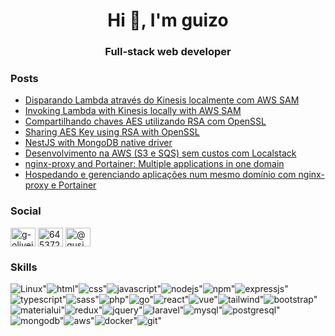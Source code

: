 <h1 align="center">Hi 👋, I'm guizo</h1>
<h3 align="center">Full-stack web developer</h3>

### Posts
<!-- BLOG-POST-LIST:START -->
- [Disparando Lambda através do Kinesis localmente com AWS SAM](https://gusiol.medium.com/disparando-lambda-atrav%C3%A9s-do-kinesis-localmente-com-aws-sam-e535e40e795d?source=rss-12f957494f66------2)
- [Invoking Lambda with Kinesis locally with AWS SAM](https://gusiol.medium.com/invoking-lambda-with-kinesis-locally-with-aws-sam-61ef77613284?source=rss-12f957494f66------2)
- [Compartilhando chaves AES utilizando RSA com OpenSSL](https://medium.com/b2w-engineering/compartilhando-chaves-aes-utilizando-rsa-com-openssl-3beffb1b2010?source=rss-12f957494f66------2)
- [Sharing AES Key using RSA with OpenSSL](https://medium.com/b2w-engineering-en/sharing-aes-key-using-rsa-with-openssl-bc470afd2fb7?source=rss-12f957494f66------2)
- [NestJS with MongoDB native driver](https://gusiol.medium.com/nestjs-with-mongodb-native-driver-9d82e377d55?source=rss-12f957494f66------2)
- [Desenvolvimento na AWS &lpar;S3 e SQS&rpar; sem custos com Localstack](https://gusiol.medium.com/desenvolvimento-na-aws-s3-e-sqs-sem-custos-com-localstack-f525d015ca48?source=rss-12f957494f66------2)
- [nginx-proxy and Portainer: Multiple applications in one domain](https://gusiol.medium.com/nginx-proxy-and-portainer-multiple-applications-in-one-domain-d82efec0750f?source=rss-12f957494f66------2)
- [Hospedando e gerenciando aplicações num mesmo domínio com nginx-proxy e Portainer](https://gusiol.medium.com/hospedando-e-gerenciando-aplica%C3%A7%C3%B5es-num-mesmo-dom%C3%ADnio-com-nginx-proxy-e-portainer-ce13d3dd5e3e?source=rss-12f957494f66------2)
<!-- BLOG-POST-LIST:END -->

<h3 align="left">Social</h3>
<p align="left">
<a href="https://linkedin.com/in/g-oliveira" target="blank"><img align="center" src="https://cdn.jsdelivr.net/npm/simple-icons@3.0.1/icons/linkedin.svg" alt="g-oliveira" height="30" width="40" /></a>
<a href="https://stackoverflow.com/users/6453726" target="blank"><img align="center" src="https://cdn.jsdelivr.net/npm/simple-icons@3.0.1/icons/stackoverflow.svg" alt="6453726" height="30" width="40" /></a>
<a href="https://medium.com/@gusiol" target="blank"><img align="center" src="https://cdn.jsdelivr.net/npm/simple-icons@3.0.1/icons/medium.svg" alt="@gusiol" height="30" width="40" /></a>
</p>

<h3 align="left">Skills</h3>

<div style="display:flex;flex-wrap:wrap;align-items:center;justify-content:start;">
<span style="margin:0;">
<img align="center" src="https://img.shields.io/badge/Linux-FCC624?style=for-the-badge&logo=linux&logoColor=black" alt=Linux">
</span>
<span style="margin:0;">
<img align="center" src="https://img.shields.io/badge/HTML-239120?style=for-the-badge&logo=html5&logoColor=white" alt=html">
</span>
<span style="margin:0;">
<img align="center" src="https://img.shields.io/badge/CSS-239120?&style=for-the-badge&logo=css3&logoColor=white" alt=css">
</span>
<span style="margin:0;">
<img align="center" src="https://img.shields.io/badge/JavaScript-323330?style=for-the-badge&logo=javascript&logoColor=F7DF1E" alt=javascript">
</span>
<span style="margin:0;">
<img align="center" src="https://img.shields.io/badge/Node.js-43853D?style=for-the-badge&logo=node.js&logoColor=white" alt=nodejs">
</span>
<span style="margin:0;">
<img align="center" src="https://img.shields.io/badge/npm-CB3837?style=for-the-badge&logo=npm&logoColor=white" alt=npm">
</span>
<span style="margin:0;">
<img align="center" src="https://img.shields.io/badge/Express.js-000000?style=for-the-badge&logo=express&logoColor=white" alt=expressjs">
</span>
<span style="margin:0;">
<img align="center" src="https://img.shields.io/badge/TypeScript-007ACC?style=for-the-badge&logo=typescript&logoColor=white" alt=typescript">
</span>
<span style="margin:0;">
<img align="center" src="https://img.shields.io/badge/Sass-CC6699?style=for-the-badge&logo=sass&logoColor=white" alt=sass">
</span>
<span style="margin:0;">
<img align="center" src="https://img.shields.io/badge/PHP-777BB4?style=for-the-badge&logo=php&logoColor=white" alt=php">
</span>
<span style="margin:0;">
<img align="center" src="https://img.shields.io/badge/Go-00ADD8?style=for-the-badge&logo=go&logoColor=white" alt=go">
</span>
<span style="margin:0;">
<img align="center" src="https://img.shields.io/badge/React-20232A?style=for-the-badge&logo=react&logoColor=61DAFB" alt=react">
</span>
<span style="margin:0;">
<img align="center" src="https://img.shields.io/badge/Vue.js-35495E?style=for-the-badge&logo=vue.js&logoColor=4FC08D" alt=vue">
</span>
<span style="margin:0;">
<img align="center" src="https://img.shields.io/badge/Tailwind_CSS-38B2AC?style=for-the-badge&logo=tailwind-css&logoColor=white" alt=tailwind">
</span>
<span style="margin:0;">
<img align="center" src="https://img.shields.io/badge/Bootstrap-563D7C?style=for-the-badge&logo=bootstrap&logoColor=white" alt=bootstrap">
</span>
<span style="margin:0;">
<img align="center" src="https://img.shields.io/badge/Material--UI-0081CB?style=for-the-badge&logo=material-ui&logoColor=white" alt=materialui">
</span>
<span style="margin:0;">
<img align="center" src="https://img.shields.io/badge/Redux-593D88?style=for-the-badge&logo=redux&logoColor=white" alt=redux">
</span>
<span style="margin:0;">
<img align="center" src="https://img.shields.io/badge/jQuery-0769AD?style=for-the-badge&logo=jquery&logoColor=white" alt=jquery">
</span>
<span style="margin:0;">
<img align="center" src="https://img.shields.io/badge/Laravel-FF2D20?style=for-the-badge&logo=laravel&logoColor=white" alt=laravel">
</span>
<span style="margin:0;">
<img align="center" src="https://img.shields.io/badge/MySQL-00000F?style=for-the-badge&logo=mysql&logoColor=white" alt=mysql">
</span>
<span style="margin:0;">
<img align="center" src="https://img.shields.io/badge/PostgreSQL-316192?style=for-the-badge&logo=postgresql&logoColor=white" alt=postgresql">
</span>
<span style="margin:0;">
<img align="center" src="https://img.shields.io/badge/MongoDB-4EA94B?style=for-the-badge&logo=mongodb&logoColor=white" alt=mongodb">
</span>
<span style="margin:0;">
<img align="center" src="https://img.shields.io/badge/Amazon_AWS-232F3E?style=for-the-badge&logo=amazon-aws&logoColor=white" alt=aws">
</span>
<span style="margin:0;">
<img align="center" src="https://img.shields.io/badge/Docker-2CA5E0?style=for-the-badge&logo=docker&logoColor=white" alt=docker">
</span>
<span style="margin:0;">
<img align="center" src="https://img.shields.io/badge/Git-F05032?style=for-the-badge&logo=git&logoColor=white" alt=git">
</span>
</div>
